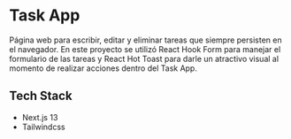 # Task App

Página web para escribir, editar y eliminar tareas que siempre persisten en el navegador. En este proyecto se utilizó React Hook Form para manejar el formulario de las tareas y React Hot Toast para darle un atractivo visual al momento de realizar acciones dentro del Task App.

## Tech Stack

- Next.js 13
- Tailwindcss